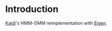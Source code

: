 # Introduction

[Kaldi][kaldi]'s HMM-GMM  reimplementation with [Eigen][eigen].

[kaldi]: https://github.com/kaldi-asr/kaldi
[eigen]: https://eigen.tuxfamily.org/index.php
